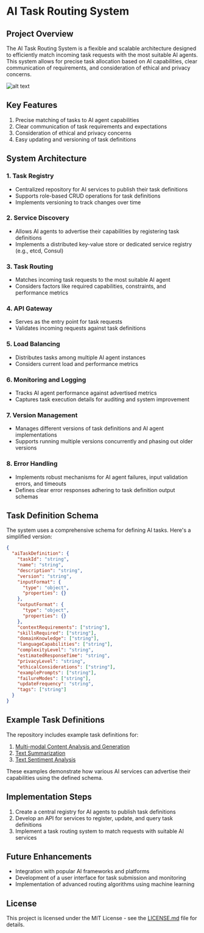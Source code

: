 # AI Task Routing System

## Project Overview

The AI Task Routing System is a flexible and scalable architecture designed to efficiently match incoming task requests with the most suitable AI agents. This system allows for precise task allocation based on AI capabilities, clear communication of requirements, and consideration of ethical and privacy concerns.

![alt text](https://pbs.twimg.com/media/GZhrK4IWcAIb949?format=jpg&name=medium)

## Key Features

1. Precise matching of tasks to AI agent capabilities
2. Clear communication of task requirements and expectations
3. Consideration of ethical and privacy concerns
4. Easy updating and versioning of task definitions

## System Architecture

### 1. Task Registry

- Centralized repository for AI services to publish their task definitions
- Supports role-based CRUD operations for task definitions
- Implements versioning to track changes over time

### 2. Service Discovery

- Allows AI agents to advertise their capabilities by registering task definitions
- Implements a distributed key-value store or dedicated service registry (e.g., etcd, Consul)

### 3. Task Routing

- Matches incoming task requests to the most suitable AI agent
- Considers factors like required capabilities, constraints, and performance metrics

### 4. API Gateway

- Serves as the entry point for task requests
- Validates incoming requests against task definitions

### 5. Load Balancing

- Distributes tasks among multiple AI agent instances
- Considers current load and performance metrics

### 6. Monitoring and Logging

- Tracks AI agent performance against advertised metrics
- Captures task execution details for auditing and system improvement

### 7. Version Management

- Manages different versions of task definitions and AI agent implementations
- Supports running multiple versions concurrently and phasing out older versions

### 8. Error Handling

- Implements robust mechanisms for AI agent failures, input validation errors, and timeouts
- Defines clear error responses adhering to task definition output schemas

## Task Definition Schema

The system uses a comprehensive schema for defining AI tasks. Here's a simplified version:

```json
{
  "aiTaskDefinition": {
    "taskId": "string",
    "name": "string",
    "description": "string",
    "version": "string",
    "inputFormat": {
      "type": "object",
      "properties": {}
    },
    "outputFormat": {
      "type": "object",
      "properties": {}
    },
    "contextRequirements": ["string"],
    "skillsRequired": ["string"],
    "domainKnowledge": ["string"],
    "languageCapabilities": ["string"],
    "complexityLevel": "string",
    "estimatedResponseTime": "string",
    "privacyLevel": "string",
    "ethicalConsiderations": ["string"],
    "examplePrompts": ["string"],
    "failureModes": ["string"],
    "updateFrequency": "string",
    "tags": ["string"]
  }
}
```

## Example Task Definitions

The repository includes example task definitions for:

1. [Multi-modal Content Analysis and Generation](examples/tasks/multi_modal_content_analysis.json)
2. [Text Summarization](examples/tasks/text_summarization.json)
3. [Text Sentiment Analysis](examples/tasks/sentiment_analysis.json)

These examples demonstrate how various AI services can advertise their capabilities using the defined schema.

## Implementation Steps

1. Create a central registry for AI agents to publish task definitions
2. Develop an API for services to register, update, and query task definitions
3. Implement a task routing system to match requests with suitable AI services

## Future Enhancements

- Integration with popular AI frameworks and platforms
- Development of a user interface for task submission and monitoring
- Implementation of advanced routing algorithms using machine learning


## License

This project is licensed under the MIT License - see the [LICENSE.md](LICENSE.md) file for details.
